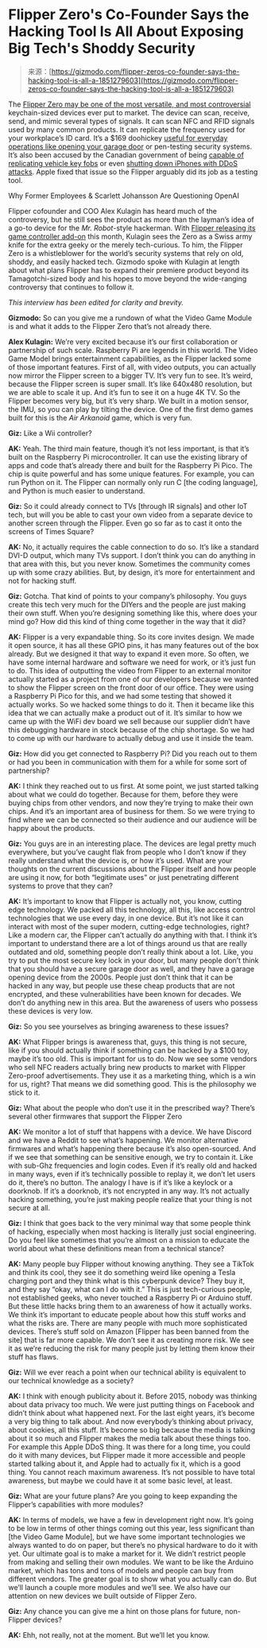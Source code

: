 <!--yml
category: 未分类
date: 2024-05-27 14:39:54
-->

# Flipper Zero's Co-Founder Says the Hacking Tool Is All About Exposing Big Tech's Shoddy Security

> 来源：[https://gizmodo.com/flipper-zeros-co-founder-says-the-hacking-tool-is-all-a-1851279603](https://gizmodo.com/flipper-zeros-co-founder-says-the-hacking-tool-is-all-a-1851279603)

The [Flipper Zero may be one of the most versatile, and most controversial](https://gizmodo.com/flipper-zero-videogame-module-1851300303) keychain-sized devices ever put to market. The device can scan, receive, send, and mimic several types of signals. It can scan NFC and RFID signals used by many common products. It can replicate the frequency used for your workplace’s ID card. It’s a $169 doohickey [useful for everyday operations like opening your garage door](https://gizmodo.com/flipper-zero-10-useful-things-1851247732) or pen-testing security systems. It’s also been accused by the Canadian government of being [capable of replicating vehicle key fobs](https://gizmodo.com/canada-moves-to-ban-the-flipper-zero-over-car-hacking-f-1851242790) or even [shutting down iPhones with DDoS attacks](https://gizmodo.com/apple-fixes-flipper-zero-shutting-down-iphones-1851102972). Apple fixed that issue so the Flipper arguably did its job as a testing tool.

Why Former Employees & Scarlett Johansson Are Questioning OpenAI

<track kind="captions" label="English" src="https://kinja.com/api/videoupload/caption/22550.vtt" srclang="en">

Flipper cofounder and COO Alex Kulagin has heard much of the controversy, but he still sees the product as more than the layman’s idea of a go-to device for the *Mr. Robot*-style hackerman. With [Flipper releasing its game controller add-on](https://gizmodo.com/flipper-zero-game-module-controller-raspberry-pi-1851248496) this month, Kulagin sees the Zero as a Swiss army knife for the extra geeky or the merely tech-curious. To him, the Flipper Zero is a whistleblower for the world’s security systems that rely on old, shoddy, and easily hacked tech. Gizmodo spoke with Kulagin at length about what plans Flipper has to expand their premiere product beyond its Tamagotchi-sized body and his hopes to move beyond the wide-ranging controversy that continues to follow it.

*This interview has been edited for clarity and brevity.*

**Gizmodo:** So can you give me a rundown of what the Video Game Module is and what it adds to the Flipper Zero that’s not already there.

**Alex Kulagin:** We’re very excited because it’s our first collaboration or partnership of such scale. Raspberry Pi are legends in this world. The Video Game Model brings entertainment capabilities, as the Flipper lacked some of those important features. First of all, with video outputs, you can actually now mirror the Flipper screen to a bigger TV. It’s very fun to see. It’s weird, because the Flipper screen is super small. It’s like 640х480 resolution, but we are able to scale it up. And it’s fun to see it on a huge 4K TV. So the Flipper becomes very big, but it’s very sharp. We built in a motion sensor, the IMU, so you can play by tilting the device. One of the first demo games built for this is the *Air Arkanoid* game, which is very fun.

**Giz:** Like a Wii controller?

**AK:** Yeah. The third main feature, though it’s not less important, is that it’s built on the Raspberry Pi microcontroller. It can use the existing library of apps and code that’s already there and built for the Raspberry Pi Pico. The chip is quite powerful and has some unique features. For example, you can run Python on it. The Flipper can normally only run C [the coding language], and Python is much easier to understand.

**Giz:** So it could already connect to TVs [through IR signals] and other IoT tech, but will you be able to cast your own video from a separate device to another screen through the Flipper. Even go so far as to cast it onto the screens of Times Square?

**AK:** No, it actually requires the cable connection to do so. It’s like a standard DVI-D output, which many TVs support. I don’t think you can do anything in that area with this, but you never know. Sometimes the community comes up with some crazy abilities. But, by design, it’s more for entertainment and not for hacking stuff.

**Giz:** Gotcha. That kind of points to your company’s philosophy. You guys create this tech very much for the DIYers and the people are just making their own stuff. When you’re designing something like this, where does your mind go? How did this kind of thing come together in the way that it did?

**AK:** Flipper is a very expandable thing. So its core invites design. We made it open source, it has all these GPIO pins, it has many features out of the box already. But we designed it that way to expand it even more. So often, we have some internal hardware and software we need for work, or it’s just fun to do. This idea of outputting the video from Flipper to an external monitor actually started as a project from one of our developers because we wanted to show the Flipper screen on the front door of our office. They were using a Raspberry Pi Pico for this, and we had some testing that showed it actually works. So we hacked some things to do it. Then it became like this idea that we can actually make a product out of it. It’s similar to how we came up with the WiFi dev board we sell because our supplier didn’t have this debugging hardware in stock because of the chip shortage. So we had to come up with our hardware to actually debug and use it inside the team.

**Giz:** How did you get connected to Raspberry Pi? Did you reach out to them or had you been in communication with them for a while for some sort of partnership?

**AK:** I think they reached out to us first. At some point, we just started talking about what we could do together. Because for them, before they were buying chips from other vendors, and now they’re trying to make their own chips. And it’s an important area of business for them. So we were trying to find where we can be connected so their audience and our audience will be happy about the products.

**Giz:** You guys are in an interesting place. The devices are legal pretty much everywhere, but you’ve caught flak from people who I don’t know if they really understand what the device is, or how it’s used. What are your thoughts on the current discussions about the Flipper itself and how people are using it now, for both “legitimate uses” or just penetrating different systems to prove that they can?

**AK:** It’s important to know that Flipper is actually not, you know, cutting edge technology. We packed all this technology, all this, like access control technologies that we use every day, in one device. But it’s not like it can interact with most of the super modern, cutting-edge technologies, right? Like a modern car, the Flipper can’t actually do anything with that. I think it’s important to understand there are a lot of things around us that are really outdated and old, something people don’t really think about a lot. Like, you try to put the most secure key lock in your door, but many people don’t think that you should have a secure garage door as well, and they have a garage opening device from the 2000s. People just don’t think that it can be hacked in any way, but people use these cheap products that are not encrypted, and these vulnerabilities have been known for decades. We don’t do anything new in this area. But the awareness of users who possess these devices is very low.

**Giz:** So you see yourselves as bringing awareness to these issues?

**AK:** What Flipper brings is awareness that, guys, this thing is not secure, like if you should actually think if something can be hacked by a $100 toy, maybe it’s too old. This is important for us to do. Now we see some vendors who sell NFC readers actually bring new products to market with Flipper Zero-proof advertisements. They use it as a marketing thing, which is a win for us, right? That means we did something good. This is the philosophy we stick to it.

**Giz:** What about the people who don’t use it in the prescribed way? There’s several other firmwares that support the Flipper Zero

**AK:** We monitor a lot of stuff that happens with a device. We have Discord and we have a Reddit to see what’s happening. We monitor alternative firmwares and what’s happening there because it’s also open-sourced. And if we see that something can be sensitive enough, we try to contain it. Like with sub-Ghz frequencies and login codes. Even if it’s really old and hacked in many ways, even if it’s technically possible to replay it, we don’t let users do it, there’s no button. The analogy I have is if it’s like a keylock or a doorknob. If it’s a doorknob, it’s not encrypted in any way. It’s not actually hacking something, you’re just making people realize that your thing is not secure at all.

**Giz:** I think that goes back to the very minimal way that some people think of hacking, especially when most hacking is literally just social engineering. Do you feel like sometimes that you’re almost on a mission to educate the world about what these definitions mean from a technical stance?

**AK:** Many people buy Flipper without knowing anything. They see a TikTok and think its cool, they see it do something weird like opening a Tesla charging port and they think what is this cyberpunk device? They buy it, and they say “okay, what can I do with it.” This is just tech-curious people, not established geeks, who never touched a Raspberry Pi or Arduino stuff. But these little hacks bring them to an awareness of how it actually works. We think it’s important to educate people about how this stuff works and what the risks are. There are many people with much more sophisticated devices. There’s stuff sold on Amazon [Flipper has been banned from the site] that is far more capable. We don’t see it as creating more risk. We see it as we’re reducing the risk for many people just by letting them know their stuff has flaws.

**Giz:** Will we ever reach a point when our technical ability is equivalent to our technical knowledge as a society?

**AK:** I think with enough publicity about it. Before 2015, nobody was thinking about data privacy too much. We were just putting things on Facebook and didn’t think about what happened next. For the last eight years, it’s become a very big thing to talk about. And now everybody’s thinking about privacy, about cookies, all this stuff. It’s become so big because the media is talking about it so much and Flipper makes the media talk about these things too. For example this Apple DDoS thing. It was there for a long time, you could do it with many devices, but Flipper made it more accessible and people started talking about it, and Apple had to actually fix it, which is a good thing. You cannot reach maximum awareness. It’s not possible to have total awareness, but maybe we could have it at some basic level, at least.

**Giz:** What are your future plans? Are you going to keep expanding the Flipper’s capabilities with more modules?

**AK:** In terms of models, we have a few in development right now. It’s going to be low in terms of other things coming out this year, less significant than [the Video Game Module], but we have some important technologies we always wanted to do on paper, but there’s no physical hardware to do it with yet. Our ultimate goal is to make a market for it. We didn’t restrict people from making and selling their own modules. We want to be like the Arduino market, which has tons and tons of models and people can buy from different vendors. The greater goal is to show what you actually can do. But we’ll launch a couple more modules and we’ll see. We also have our attention on new devices we built outside of Flipper Zero.

**Giz:** Any chance you can give me a hint on those plans for future, non-Flipper devices?

**AK:** Ehh, not really, not at the moment. But we’ll let you know.